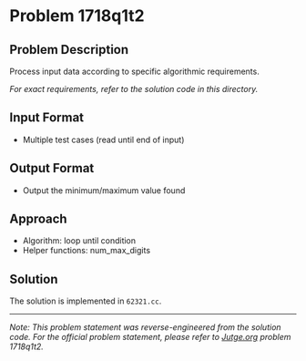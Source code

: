 # Problem 1718q1t2

## Problem Description

Process input data according to specific algorithmic requirements.

*For exact requirements, refer to the solution code in this directory.*

## Input Format

- Multiple test cases (read until end of input)

## Output Format

- Output the minimum/maximum value found

## Approach

- Algorithm: loop until condition
- Helper functions: num_max_digits

## Solution

The solution is implemented in `62321.cc`.

---

*Note: This problem statement was reverse-engineered from the solution code. For the official problem statement, please refer to [Jutge.org](https://jutge.org/) problem 1718q1t2.*
